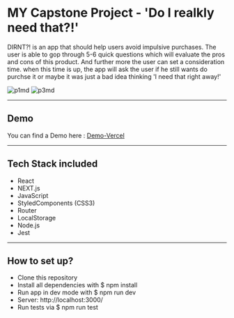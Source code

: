 # MY Capstone Project - 'Do I realkly need that?!'

DIRNT?! is an app that should help users avoid impulsive purchases. The user is able to gop through 5-6 quick questions which will evaluate the pros and cons of this product. And further more the user can set a consideration time. when this time is up, the app will ask the user if he still wants do purchse it or maybe it was just a bad idea thinking 'I need that right away!' 

![p1md](https://user-images.githubusercontent.com/113910034/207319163-a2e5e5df-a3cc-43ff-883f-7ded4533a7c8.PNG)
![p3md](https://user-images.githubusercontent.com/113910034/207319197-b33f708b-6c1e-4539-9a0d-5e4a687f233c.PNG)


_______

## Demo 

You can find a Demo here : 
[Demo-Vercel](https://capstone-project-e4jsh5xg1-gregonoff.vercel.app/)

_______

## Tech Stack included

- React
- NEXT.js
- JavaScript
- StyledComponents (CSS3)
- Router
- LocalStorage
- Node.js
- Jest

_______

## How to set up?

- Clone this repository
- Install all dependencies with $ npm install
- Run app in dev mode with $ npm run dev
- Server: http://localhost:3000/
- Run tests via $ npm run test
